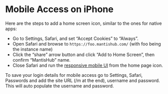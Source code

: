 # Mobile Access on iPhone

Here are the steps to add a home screen icon, similar to the ones for native apps:

- Go to Settings, Safari, and set “Accept Cookies” to “Always”.
- Open Safari and browse to `https://foo.mantishub.com/` (with foo being the instance name)
- Click the “share” arrow button and click “Add to Home Screen”, then confirm “MantisHub” name.
- Close Safari and run the [responsive mobile UI](/mobile_access/accessing_mh) from the home page icon.

To save your login details for mobile access go to Settings, Safari, Passwords and add the site URL (/m at the end), username and password. This will auto populate the username and password.

